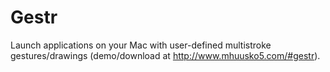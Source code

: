 Gestr
=====
Launch applications on your Mac with user-defined multistroke gestures/drawings (demo/download at http://www.mhuusko5.com/#gestr).
